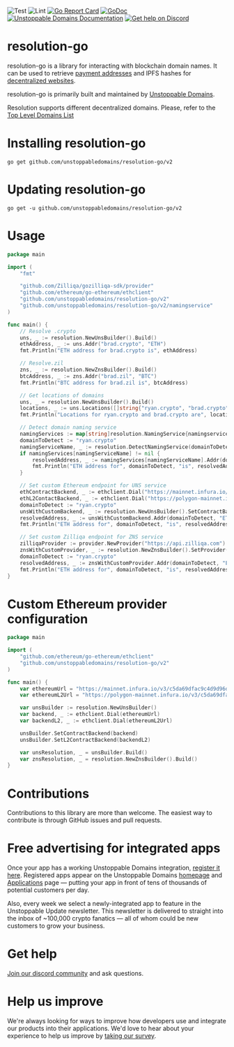 ![Test](https://github.com/unstoppabledomains/resolution-go/workflows/Test/badge.svg?branch=master)
![Lint](https://github.com/unstoppabledomains/resolution-go/workflows/Lint/badge.svg?branch=master)
[![Go Report Card](https://goreportcard.com/badge/github.com/unstoppabledomains/resolution-go)](https://goreportcard.com/report/github.com/unstoppabledomains/resolution-go)
[![GoDoc](https://godoc.org/github.com/unstoppabledomains/resolution-go?status.svg)](https://pkg.go.dev/github.com/unstoppabledomains/resolution-go)
[![Unstoppable Domains Documentation](https://img.shields.io/badge/docs-unstoppabledomains.com-blue)](https://docs.unstoppabledomains.com/)
[![Get help on Discord](https://img.shields.io/badge/Get%20help%20on-Discord-blueviolet)](https://discord.gg/b6ZVxSZ9Hn)

# resolution-go

resolution-go is a library for interacting with blockchain domain names. It can be used to retrieve [payment addresses](https://unstoppabledomains.com/learn/how-to-send-crypto-using-your-domain) and IPFS hashes for [decentralized websites](https://support.unstoppabledomains.com/support/solutions/articles/48001181925-build-website).

resolution-go is primarily built and maintained by [Unstoppable Domains](https://unstoppabledomains.com/).

Resolution supports different decentralized domains. Please, refer to the [Top Level Domains List](https://resolve.unstoppabledomains.com/supported_tlds)

# Installing resolution-go

```shell
go get github.com/unstoppabledomains/resolution-go/v2
```

# Updating resolution-go

```shell
go get -u github.com/unstoppabledomains/resolution-go/v2
```

# Usage

```go
package main

import (
	"fmt"

	"github.com/Zilliqa/gozilliqa-sdk/provider"
	"github.com/ethereum/go-ethereum/ethclient"
	"github.com/unstoppabledomains/resolution-go/v2"
	"github.com/unstoppabledomains/resolution-go/v2/namingservice"
)

func main() {
	// Resolve .crypto
	uns, _ := resolution.NewUnsBuilder().Build()
	ethAddress, _ := uns.Addr("brad.crypto", "ETH")
	fmt.Println("ETH address for brad.crypto is", ethAddress)

	// Resolve.zil
	zns, _ := resolution.NewZnsBuilder().Build()
	btcAddress, _ := zns.Addr("brad.zil", "BTC")
	fmt.Println("BTC address for brad.zil is", btcAddress)

	// Get locations of domains
	uns, _ = resolution.NewUnsBuilder().Build()
	locations, _ := uns.Locations([]string{"ryan.crypto", "brad.crypto"})
	fmt.Println("Locations for ryan.crypto and brad.crypto are", locations)

	// Detect domain naming service
	namingServices := map[string]resolution.NamingService{namingservice.UNS: uns, namingservice.ZNS: zns}
	domainToDetect := "ryan.crypto"
	namingServiceName, _ := resolution.DetectNamingService(domainToDetect)
	if namingServices[namingServiceName] != nil {
		resolvedAddress, _ := namingServices[namingServiceName].Addr(domainToDetect, "ETH")
		fmt.Println("ETH address for", domainToDetect, "is", resolvedAddress)
	}

	// Set custom Ethereum endpoint for UNS service
	ethContractBackend, _ := ethclient.Dial("https://mainnet.infura.io/v3/c5da69dfac9c4d9d96dd232580d4124e")
	ethL2ContactBackend, _ := ethclient.Dial("https://polygon-mainnet.infura.io/v3/c5da69dfac9c4d9d96dd232580d4124e")
	domainToDetect := "ryan.crypto"
	unsWithCustomBackend, _ := resolution.NewUnsBuilder().SetContractBackend(ethContractBackend).SetL2ContractBackend(ethL2ContactBackend).Build()
	resolvedAddress, _ := unsWithCustomBackend.Addr(domainToDetect, "ETH")
	fmt.Println("ETH address for", domainToDetect, "is", resolvedAddress)

	// Set custom Zilliqa endpoint for ZNS service
	zilliqaProvider := provider.NewProvider("https://api.zilliqa.com")
	znsWithCustomProvider, _ := resolution.NewZnsBuilder().SetProvider(zilliqaProvider).Build()
	domainToDetect := "ryan.crypto"
	resolvedAddress, _ := znsWithCustomProvider.Addr(domainToDetect, "ETH")
	fmt.Println("ETH address for", domainToDetect, "is", resolvedAddress)
}
```

# Custom Ethereum provider configuration

```go
package main

import (
	"github.com/ethereum/go-ethereum/ethclient"
	"github.com/unstoppabledomains/resolution-go/v2"
)

func main() {
	var ethereumUrl = "https://mainnet.infura.io/v3/c5da69dfac9c4d9d96dd232580d4124e"
	var ethereumL2Url = "https://polygon-mainnet.infura.io/v3/c5da69dfac9c4d9d96dd232580d4124e"

	var unsBuilder := resolution.NewUnsBuilder()
	var backend, _ := ethclient.Dial(ethereumUrl)
	var backendL2, _ := ethclient.Dial(ethereumL2Url)

	unsBuilder.SetContractBackend(backend)
	unsBuilder.SetL2ContractBackend(backendL2)

	var unsResolution, _ = unsBuilder.Build()
	var znsResolution, _ = resolution.NewZnsBuilder().Build()
}
```

# Contributions

Contributions to this library are more than welcome. The easiest way to contribute is through GitHub issues and pull requests.

# Free advertising for integrated apps

Once your app has a working Unstoppable Domains integration, [register it here](https://unstoppabledomains.com/app-submission). Registered apps appear on the Unstoppable Domains [homepage](https://unstoppabledomains.com/) and [Applications](https://unstoppabledomains.com/apps) page — putting your app in front of tens of thousands of potential customers per day.

Also, every week we select a newly-integrated app to feature in the Unstoppable Update newsletter. This newsletter is delivered to straight into the inbox of ~100,000 crypto fanatics — all of whom could be new customers to grow your business.

# Get help

[Join our discord community](https://discord.gg/unstoppabledomains) and ask questions.

# Help us improve

We're always looking for ways to improve how developers use and integrate our products into their applications. We'd love to hear about your experience to help us improve by [taking our survey](https://form.typeform.com/to/uHPQyHO6).
